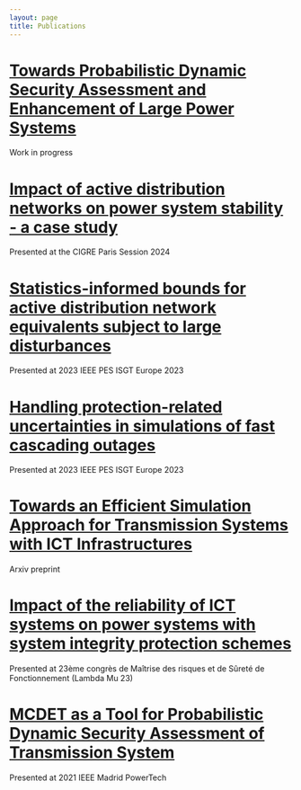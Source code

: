 ```yaml
---
layout: page
title: Publications
---
```


# [Towards Probabilistic Dynamic Security Assessment and Enhancement of Large Power Systems](https://fredericsabot.github.io/publications/pscc2024)

Work in progress

# [Impact of active distribution networks on power system stability - a case study](https://fredericsabot.github.io/publications/cigre2024)

Presented at the CIGRE Paris Session 2024

# [Statistics-informed bounds for active distribution network equivalents subject to large disturbances](https://fredericsabot.github.io/publications/isgt2023)

Presented at 2023 IEEE PES ISGT Europe 2023

# [Handling protection-related uncertainties in simulations of fast cascading outages](https://fredericsabot.github.io/publications/powertech2023)

Presented at 2023 IEEE PES ISGT Europe 2023

# [Towards an Efficient Simulation Approach for Transmission Systems with ICT Infrastructures](https://fredericsabot.github.io/publications/arxiv2023)

Arxiv preprint

# [Impact of the reliability of ICT systems on power systems with system integrity protection schemes](https://fredericsabot.github.io/publications/lambdamu2022)

Presented at 23ème congrès de Maîtrise des risques et de Sûreté de Fonctionnement (Lambda Mu 23)

# [MCDET as a Tool for Probabilistic Dynamic Security Assessment of Transmission System](https://fredericsabot.github.io/publications/powertech2021)

Presented at 2021 IEEE Madrid PowerTech